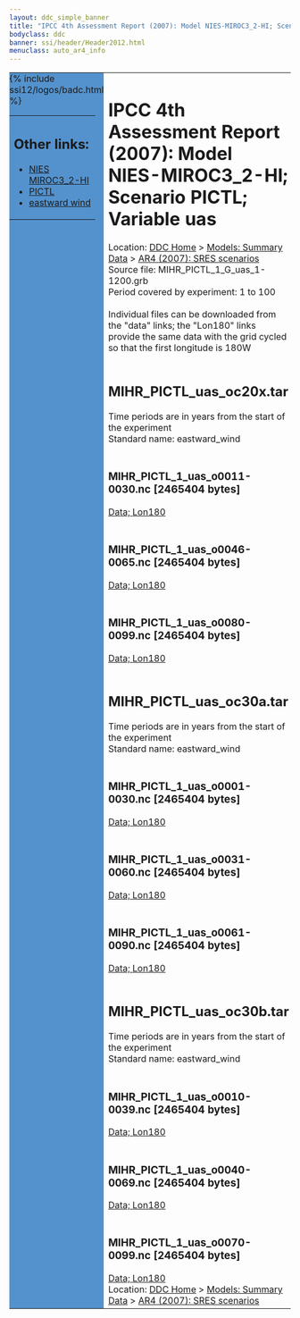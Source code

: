 ```yaml
---
layout: ddc_simple_banner
title: "IPCC 4th Assessment Report (2007): Model NIES-MIROC3_2-HI; Scenario PICTL; Variable uas"
bodyclass: ddc
banner: ssi/header/Header2012.html
menuclass: auto_ar4_info
---
```



<table width="100%" border="0" cellspacing="0" cellpadding="0" style="border-collapse: collapse;">
<tr style="margin:0;padding:0;border:0;">
<td style="margin:0;padding:0;border:0;height:1pt;width:150pt;background:#5492CD;" valign="top" >

<div id="lh-col2" class="auto_ar4_info">
<table class="menumain" bgcolor="#5492CD" cellspacing="0" width="100%" border="0">
<tr><td>
<h2> Other links:</h2>
<ul>
<li><a href="/auto/ar4/model-NIES-MIROC3_2-HI.html">NIES<br/>MIROC3_2-HI</a></li>
<li><a href="/auto/ar4/scenario-PICTL.html">PICTL</a></li>
<li><a href="/auto/ar4/var-eastward_wind.html">eastward wind</a></li>
</ul>
</td></tr>
{% include ssi12/logos/badc.html %}
</table>
</div>
</td>
<td><h1>IPCC 4th Assessment Report (2007): Model NIES-MIROC3_2-HI; Scenario PICTL; Variable uas</h1>

<!-- Breadcrumb1 -->
<div id="breadcrumb1" align="left">
Location: <a href="/index.html">DDC Home</a> > <a href="/sim/gcm_clim/">Models: Summary Data</a>
> <a href="/sim/gcm_clim/SRES_AR4/index.html">AR4 (2007): SRES scenarios</a>
</div>
<!-- End of Breadcrumb1 -->Source file: MIHR_PICTL_1_G_uas_1-1200.grb
<br/>
Period covered by experiment: 1 to 100<br/>
<br/>Individual files can be downloaded from the "data" links; the "Lon180" links provide the same data
         with the grid cycled so that the first longitude is 180W<br/>
<br/><h2>MIHR_PICTL_uas_oc20x.tar</h2>
Time periods are in years from the start of the experiment<br/>
Standard name: eastward_wind<br>
<br/><h3>MIHR_PICTL_1_uas_o0011-0030.nc [2465404 bytes]</h3>
<a href="http://apps.ipcc-data.org/cgi-bin/downl/ar4_nc/uas/MIHR_PICTL_1_uas_o0011-0030.nc">Data; </a><a href="http://apps.ipcc-data.org/cgi-bin/downl/ar4_nc/uas/MIHR_PICTL_1_uas_o0011-0030.cyto180.nc"> Lon180</a><br/>
<br/><h3>MIHR_PICTL_1_uas_o0046-0065.nc [2465404 bytes]</h3>
<a href="http://apps.ipcc-data.org/cgi-bin/downl/ar4_nc/uas/MIHR_PICTL_1_uas_o0046-0065.nc">Data; </a><a href="http://apps.ipcc-data.org/cgi-bin/downl/ar4_nc/uas/MIHR_PICTL_1_uas_o0046-0065.cyto180.nc"> Lon180</a><br/>
<br/><h3>MIHR_PICTL_1_uas_o0080-0099.nc [2465404 bytes]</h3>
<a href="http://apps.ipcc-data.org/cgi-bin/downl/ar4_nc/uas/MIHR_PICTL_1_uas_o0080-0099.nc">Data; </a><a href="http://apps.ipcc-data.org/cgi-bin/downl/ar4_nc/uas/MIHR_PICTL_1_uas_o0080-0099.cyto180.nc"> Lon180</a><br/>
<br/><h2>MIHR_PICTL_uas_oc30a.tar</h2>
Time periods are in years from the start of the experiment<br/>
Standard name: eastward_wind<br>
<br/><h3>MIHR_PICTL_1_uas_o0001-0030.nc [2465404 bytes]</h3>
<a href="http://apps.ipcc-data.org/cgi-bin/downl/ar4_nc/uas/MIHR_PICTL_1_uas_o0001-0030.nc">Data; </a><a href="http://apps.ipcc-data.org/cgi-bin/downl/ar4_nc/uas/MIHR_PICTL_1_uas_o0001-0030.cyto180.nc"> Lon180</a><br/>
<br/><h3>MIHR_PICTL_1_uas_o0031-0060.nc [2465404 bytes]</h3>
<a href="http://apps.ipcc-data.org/cgi-bin/downl/ar4_nc/uas/MIHR_PICTL_1_uas_o0031-0060.nc">Data; </a><a href="http://apps.ipcc-data.org/cgi-bin/downl/ar4_nc/uas/MIHR_PICTL_1_uas_o0031-0060.cyto180.nc"> Lon180</a><br/>
<br/><h3>MIHR_PICTL_1_uas_o0061-0090.nc [2465404 bytes]</h3>
<a href="http://apps.ipcc-data.org/cgi-bin/downl/ar4_nc/uas/MIHR_PICTL_1_uas_o0061-0090.nc">Data; </a><a href="http://apps.ipcc-data.org/cgi-bin/downl/ar4_nc/uas/MIHR_PICTL_1_uas_o0061-0090.cyto180.nc"> Lon180</a><br/>
<br/><h2>MIHR_PICTL_uas_oc30b.tar</h2>
Time periods are in years from the start of the experiment<br/>
Standard name: eastward_wind<br>
<br/><h3>MIHR_PICTL_1_uas_o0010-0039.nc [2465404 bytes]</h3>
<a href="http://apps.ipcc-data.org/cgi-bin/downl/ar4_nc/uas/MIHR_PICTL_1_uas_o0010-0039.nc">Data; </a><a href="http://apps.ipcc-data.org/cgi-bin/downl/ar4_nc/uas/MIHR_PICTL_1_uas_o0010-0039.cyto180.nc"> Lon180</a><br/>
<br/><h3>MIHR_PICTL_1_uas_o0040-0069.nc [2465404 bytes]</h3>
<a href="http://apps.ipcc-data.org/cgi-bin/downl/ar4_nc/uas/MIHR_PICTL_1_uas_o0040-0069.nc">Data; </a><a href="http://apps.ipcc-data.org/cgi-bin/downl/ar4_nc/uas/MIHR_PICTL_1_uas_o0040-0069.cyto180.nc"> Lon180</a><br/>
<br/><h3>MIHR_PICTL_1_uas_o0070-0099.nc [2465404 bytes]</h3>
<a href="http://apps.ipcc-data.org/cgi-bin/downl/ar4_nc/uas/MIHR_PICTL_1_uas_o0070-0099.nc">Data; </a><a href="http://apps.ipcc-data.org/cgi-bin/downl/ar4_nc/uas/MIHR_PICTL_1_uas_o0070-0099.cyto180.nc"> Lon180</a><br/>
<!-- Breadcrumb2 -->
<div id="breadcrumb2" align="left">
Location: <a href="/index.html">DDC Home</a> > <a href="/sim/gcm_clim/">Models: Summary Data</a>
> <a href="/sim/gcm_clim/SRES_AR4/index.html">AR4 (2007): SRES scenarios</a>
</div>
<!-- End of Breadcrumb2 --></td></tr></table>
